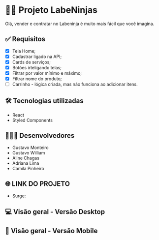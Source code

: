 # 🐱‍👤 Projeto LabeNinjas
Olá, vender e contratar no Labeninja é muito mais fácil que você imagina.

## ✅ Requisitos

- [x] Tela Home;
- [x] Cadastrar ligado na API;
- [x] Cards de serviços;
- [x] Botões irteligando telas;
- [x] Filtrar por valor mínimo e máximo;
- [x] Filtrar nome do produto;
- [ ] Carrinho - lógica criada, mas não funciona ao adicionar itens.

## 🛠 Tecnologias utilizadas
- React
- Styled Components  

## 👩🏻‍💻 Desenvolvedores
- Gustavo Monteiro
- Gustavo William 
- Aline Chagas
- Adriana Lima
- Camila Pinheiro

## 🌐 LINK DO PROJETO
- Surge: 


## 💻 Visão geral - Versão Desktop



## 📲 Visão geral - Versão Mobile




